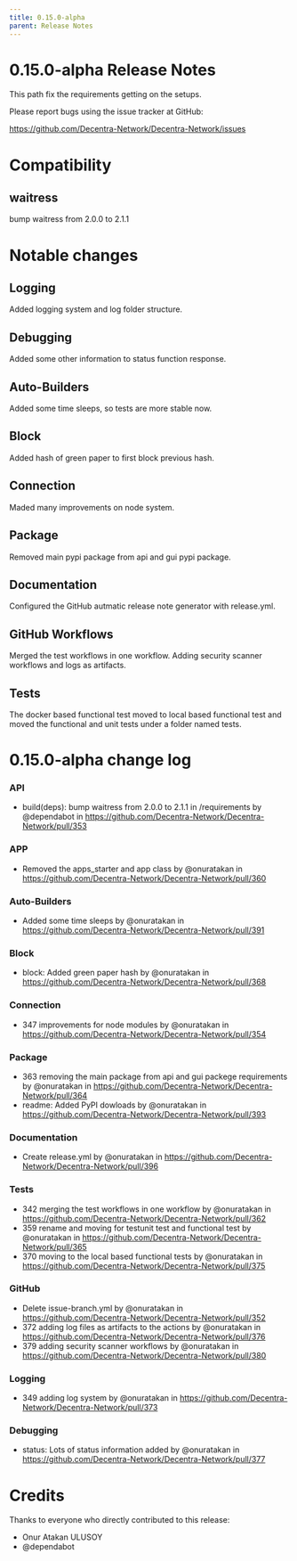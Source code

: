 ```yaml
---
title: 0.15.0-alpha
parent: Release Notes
---
```


0.15.0-alpha Release Notes
====================

This path fix the requirements getting on the setups.

Please report bugs using the issue tracker at GitHub:

  <https://github.com/Decentra-Network/Decentra-Network/issues>

Compatibility
==============

## waitress
bump waitress from 2.0.0 to 2.1.1

Notable changes
===============

## Logging
Added logging system and log folder structure.

## Debugging
Added some other information to status function response.

## Auto-Builders
Added some time sleeps, so tests are more stable now.

## Block
Added hash of green paper to first block previous hash.

## Connection
Maded many improvements on node system.

## Package
Removed main pypi package from api and gui pypi package.

## Documentation
Configured the GitHub autmatic release note generator with release.yml.

## GitHub Workflows
Merged the test workflows in one workflow. Adding security scanner workflows and logs as artifacts.

## Tests
The docker based functional test moved to local based functional test 
and moved the functional and unit tests under a folder named tests.

0.15.0-alpha change log
=================

### API
* build(deps): bump waitress from 2.0.0 to 2.1.1 in /requirements by @dependabot in https://github.com/Decentra-Network/Decentra-Network/pull/353
### APP
* Removed the apps_starter and app class by @onuratakan in https://github.com/Decentra-Network/Decentra-Network/pull/360
### Auto-Builders
* Added some time sleeps by @onuratakan in https://github.com/Decentra-Network/Decentra-Network/pull/391
### Block
* block: Added green paper hash by @onuratakan in https://github.com/Decentra-Network/Decentra-Network/pull/368
### Connection
* 347 improvements for node modules by @onuratakan in https://github.com/Decentra-Network/Decentra-Network/pull/354
### Package
* 363 removing the main package from api and gui packege requirements by @onuratakan in https://github.com/Decentra-Network/Decentra-Network/pull/364
* readme: Added PyPI dowloads by @onuratakan in https://github.com/Decentra-Network/Decentra-Network/pull/393
### Documentation
* Create release.yml by @onuratakan in https://github.com/Decentra-Network/Decentra-Network/pull/396
### Tests
* 342 merging the test workflows in one workflow by @onuratakan in https://github.com/Decentra-Network/Decentra-Network/pull/362
* 359 rename and moving for testunit test and functional test by @onuratakan in https://github.com/Decentra-Network/Decentra-Network/pull/365
* 370 moving to the local based functional tests by @onuratakan in https://github.com/Decentra-Network/Decentra-Network/pull/375
### GitHub
* Delete issue-branch.yml by @onuratakan in https://github.com/Decentra-Network/Decentra-Network/pull/352
* 372 adding log files as artifacts to the actions by @onuratakan in https://github.com/Decentra-Network/Decentra-Network/pull/376
* 379 adding security scanner workflows by @onuratakan in https://github.com/Decentra-Network/Decentra-Network/pull/380
### Logging
* 349 adding log system by @onuratakan in https://github.com/Decentra-Network/Decentra-Network/pull/373
### Debugging
* status: Lots of status information added by @onuratakan in https://github.com/Decentra-Network/Decentra-Network/pull/377

Credits
=======

Thanks to everyone who directly contributed to this release:

- Onur Atakan ULUSOY
- @dependabot
